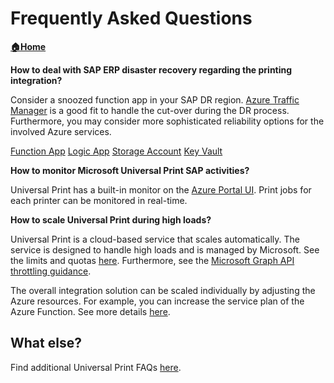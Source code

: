 # Frequently Asked Questions

**[🏠Home](README.md)**

**How to deal with SAP ERP disaster recovery regarding the printing integration?**

Consider a snoozed function app in your SAP DR region. [Azure Traffic Manager](https://learn.microsoft.com/azure/app-service/web-sites-traffic-manager) is a good fit to handle the cut-over during the DR process. Furthermore, you may consider more sophisticated reliability options for the involved Azure services.

[Function App](https://learn.microsoft.com/azure/reliability/reliability-functions?tabs=azure-portal)
[Logic App](https://learn.microsoft.com/azure/logic-apps/business-continuity-disaster-recovery-guidance)
[Storage Account](https://learn.microsoft.com/azure/storage/common/storage-disaster-recovery-guidance)
[Key Vault](https://learn.microsoft.com/azure/key-vault/key-vault-disaster-recovery-guidance)

**How to monitor Microsoft Universal Print SAP activities?**

Universal Print has a built-in monitor on the [Azure Portal UI](https://portal.azure.com/?#view/Universal_Print/MainMenuBlade/~/Reports). Print jobs for each printer can be monitored in real-time.

**How to scale Universal Print during high loads?**

Universal Print is a cloud-based service that scales automatically. The service is designed to handle high loads and is managed by Microsoft. See the limits and quotas [here](https://learn.microsoft.com/universal-print/fundamentals/universal-print-limits). Furthermore, see the [Microsoft Graph API throttling guidance](https://learn.microsoft.com/graph/throttling).

The overall integration solution can be scaled individually by adjusting the Azure resources. For example, you can increase the service plan of the Azure Function. See more details [here](https://learn.microsoft.com/azure/azure-functions/functions-scale).

## What else?

Find additional Universal Print FAQs [here](https://learn.microsoft.com/universal-print/fundamentals/universal-print-faqs).
